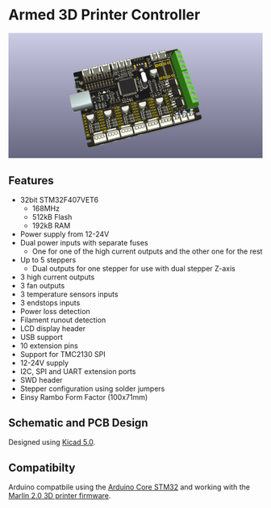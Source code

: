 # Armed 3D Printer Controller

![Armed 1.0](Armed.png?raw=true)

## Features

* 32bit STM32F407VET6 
  * 168MHz 
  * 512kB Flash 
  * 192kB RAM 
* Power supply from 12-24V 
* Dual power inputs with separate fuses 
  * One for one of the high current outputs and the other one for the rest 
* Up to 5 steppers 
  * Dual outputs for one stepper for use with dual stepper Z-axis 
* 3 high current outputs 
* 3 fan outputs 
* 3 temperature sensors inputs 
* 3 endstops inputs 
* Power loss detection 
* Filament runout detection 
* LCD display header 
* USB support 
* 10 extension pins 
* Support for TMC2130 SPI 
* 12-24V supply 
* I2C, SPI and UART extension ports 
* SWD header 
* Stepper configuration using solder jumpers 
* Einsy Rambo Form Factor (100x71mm) 

## Schematic and PCB Design

Designed using [Kicad 5.0](http://kicad-pcb.org/).

## Compatibilty

Arduino compatbile using the [Arduino Core STM32](https://github.com/stm32duino/Arduino_Core_STM32) and working with the [Marlin 2.0 3D printer firmware](https://github.com/MarlinFirmware/Marlin/tree/bugfix-2.0.x).
